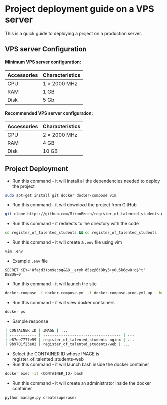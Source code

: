 # Project deployment guide on a VPS server

This is a quick guide to deploying a project on a production server.

## VPS server Configuration

#### Minimum VPS server configuration:
| Accessories | Characteristics |
| ------ | ------ |
| CPU | 1 × 2000 MHz |
| RAM | 1 GB |
| Disk | 5 Gb |

#### Recommended VPS server configuration:
| Accessories | Characteristics |
| ------ | ------ |
| CPU | 2 × 2000 MHz |
| RAM | 4 GB |
| Disk | 10 GB |

## Project Deployment

- Run this command - it will install all the dependencies needed to deploy the project
```sh
sudo apt-get install git docker docker-compose vim
```

- Run this command - it will download the project from GitHub
```sh
git clone https://github.com/MironBerch/register_of_talented_students.git
```

- Run this command - it redirects to the directory with the code
```sh
cd register_of_talented_students && cd register_of_talented_students
```

- Run this command - it will create a `.env` file using vim
```sh
vim .env
```

- Example `.env` file
```dotenv
SECRET_KEY='8fajd3)on9ecoq&&8__eryh-d5sz@6!8ky3+y0u5k6gw8!q$^t'
DEBUG=0
```

- Run this command - it will launch the site
```sh
docker-compose -f docker-compose.yml -f docker-compose.prod.yml up --build -d
```

- Run this command - it will view docker containers
```sh
docker ps
```

- Sample response
```sh
| CONTAINER ID | IMAGE | ...
| ------------ | ----------------------------------- | ---
| e87ee7777e59 | register_of_talented_students-nginx | ...
| 9b9701f23e02 | register_of_talented_students-web | ...
```

- Select the CONTAINER ID whose IMAGE is register_of_talented_students-web
- Run this command - it will launch bash inside the docker container
```sh
docker exec -it <CONTAINER_ID> bash
```

- Run this command - it will create an administrator inside the docker container
```sh
python manage.py createsuperuser
```